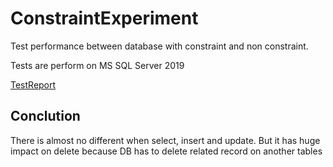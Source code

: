 # ConstraintExperiment

Test performance between database with constraint and non constraint.

Tests are perform on MS SQL Server 2019

[TestReport](TestReport.md)

## Conclution

There is almost no different when select, insert and update.
But it has huge impact on delete because DB has to delete related record on another tables
